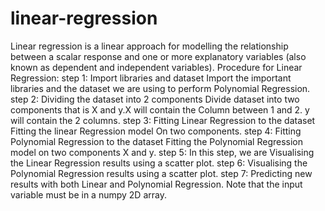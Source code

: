 # linear-regression
Linear regression is a linear approach for modelling the relationship between a
scalar response and one or more explanatory variables (also known as dependent
and independent variables).
Procedure for Linear Regression:
step 1: Import libraries and dataset
Import the important libraries and the dataset we are using to perform Polynomial
Regression.
step 2: Dividing the dataset into 2 components
Divide dataset into two components that is X and y.X will contain the Column
between 1 and 2. y will contain the 2 columns.
step 3: Fitting Linear Regression to the dataset
Fitting the linear Regression model On two components.
step 4: Fitting Polynomial Regression to the dataset
Fitting the Polynomial Regression model on two components X and y.
step 5: In this step, we are Visualising the Linear Regression results using a
scatter plot.
step 6: Visualising the Polynomial Regression results using a scatter plot.
step 7: Predicting new results with both Linear and Polynomial Regression.
Note that the input variable must be in a numpy 2D array.
